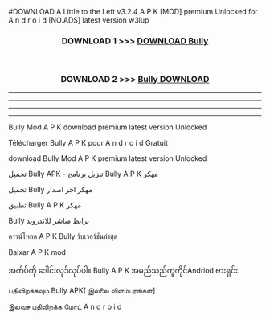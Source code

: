 #DOWNLOAD A Little to the Left v3.2.4 A P K [MOD] premium Unlocked for A n d r o i d [NO.ADS] latest version w3lup 



<div align="center">

<h3>DOWNLOAD 1 >>> <a href="https://getmod1.web.app/?judule=Btd Battles">DOWNLOAD Bully </a></h3><br>

<h3>DOWNLOAD 2 >>> <a href="https://getmod1.web.app/?judule=Btd Battles">Bully  DOWNLOAD </a></h3>

</div>


----------------------------------------------------------

----------------------------------------------------------

----------------------------------------------------------

----------------------------------------------------------


Bully  Mod A P K download premium latest version Unlocked

Télécharger Bully  A P K pour A n d r o i d Gratuit

download Bully  Mod A P K premium latest version Unlocked

تحميل Bully  APK - تنزيل برنامج Bully  A P K مهكر

تحميل Bully  مهكر اخر اصدار

تطبيق Bully  A P K مهكر

Bully  برابط مباشر للاندرويد

ดาวน์โหลด A P K Bully  รับเวอร์ชันล่าสุด

Baixar A P K mod

အက်ပ်ကို ဒေါင်းလုဒ်လုပ်ပါ။ Bully  A P K အမည်သည်ကူကိုင်Andriod ဗားရှင်း

பதிவிறக்கவும் Bully  APK[ இல்லை விளம்பரங்கள்] 
 
இலவச பதிவிறக்க மோட் A n d r o i d



